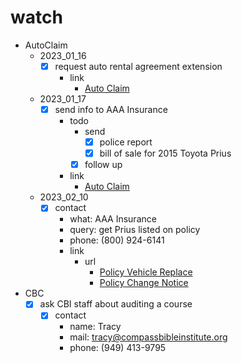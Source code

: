 # watch
- AutoClaim
  - 2023_01_16
    - [x] request auto rental agreement extension
      - link
        - [Auto Claim](./my/note_-_2023_01_11_AutoClaim.md)
  - 2023_01_17
    - [x] send info to AAA Insurance
      - todo
        - send
          - [x] police report
          - [x] bill of sale for 2015 Toyota Prius
        - [x] follow up
      - link
        - [Auto Claim](./my/note_-_2023_01_11_AutoClaim.md)
  - 2023_02_10
    - [x] contact
      - what: AAA Insurance
      - query: get Prius listed on policy
      - phone: (800) 924-6141
      - link
        - url
          - [Policy Vehicle Replace](/doc/My/doc_-_2023_02_09_AaaInsuranceVehicleReplace_CAA180171633.pdf)
          - [Policy Change Notice](/doc/My/mail_-_2023_02_10_AaaInsurancePolicyChangeNotice.pdf)
- CBC
  - [x] ask CBI staff about auditing a course
    - [x] contact
      - name: Tracy
      - mail: tracy@compassbibleinstitute.org
      - phone: (949) 413-9795
